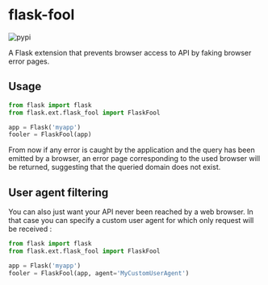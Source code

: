 # flask-fool

![pypi](https://pypip.in/v/flask-fool/badge.png)

A Flask extension that prevents browser access to API by faking browser error pages.

## Usage

```python
from flask import flask
from flask.ext.flask_fool import FlaskFool

app = Flask('myapp')
fooler = FlaskFool(app)
```

From now if any error is caught by the application and the query has been emitted by a browser,
an error page corresponding to the used browser will be returned, suggesting that the queried
domain does not exist.

## User agent filtering

You can also just want your API never been reached by a web browser. In that case you can
specify a custom user agent for which only request will be received :

```python
from flask import flask
from flask.ext.flask_fool import FlaskFool

app = Flask('myapp')
fooler = FlaskFool(app, agent='MyCustomUserAgent')
```
